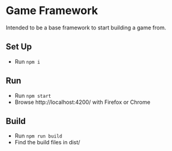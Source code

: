 # Game Framework

Intended to be a base framework to start building a game from.

## Set Up

* Run `npm i`

## Run

* Run `npm start`
* Browse http://localhost:4200/ with Firefox or Chrome

## Build

* Run `npm run build`
* Find the build files in dist/
